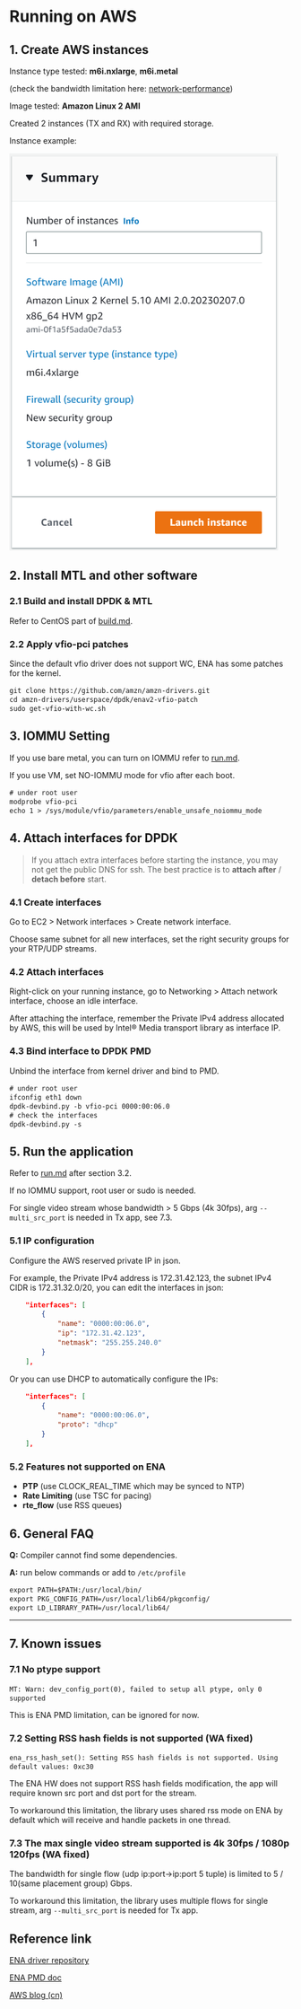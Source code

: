 # Running on AWS

## 1. Create AWS instances

Instance type tested: **m6i.nxlarge**, **m6i.metal**

(check the bandwidth limitation here: [network-performance](https://docs.aws.amazon.com/AWSEC2/latest/UserGuide/general-purpose-instances.html#general-purpose-network-performance))

Image tested: **Amazon Linux 2 AMI**

Created 2 instances (TX and RX) with required storage.

Instance example:

![instance](png/instance.png)

## 2. Install MTL and other software

### 2.1 Build and install DPDK & MTL

Refer to CentOS part of [build.md](./build.md).

### 2.2 Apply vfio-pci patches

Since the default vfio driver does not support WC, ENA has some patches for the kernel.

```shell
git clone https://github.com/amzn/amzn-drivers.git
cd amzn-drivers/userspace/dpdk/enav2-vfio-patch
sudo get-vfio-with-wc.sh
```

## 3. IOMMU Setting

If you use bare metal, you can turn on IOMMU refer to [run.md](./run.md).

If you use VM, set NO-IOMMU mode for vfio after each boot.

```shell
# under root user
modprobe vfio-pci
echo 1 > /sys/module/vfio/parameters/enable_unsafe_noiommu_mode
```

## 4. Attach interfaces for DPDK

> If you attach extra interfaces before starting the instance, you may not get the public DNS for ssh. The best practice is to **attach after** / **detach before** start.

### 4.1 Create interfaces

Go to  EC2 > Network interfaces > Create network interface.

Choose same subnet for all new interfaces, set the right security groups for your RTP/UDP streams.

### 4.2 Attach interfaces

Right-click on your running instance, go to Networking > Attach network interface, choose an idle interface.

After attaching the interface, remember the Private IPv4 address allocated by AWS, this will be used by Intel® Media transport library as interface IP.

### 4.3 Bind interface to DPDK PMD

Unbind the interface from kernel driver and bind to PMD.

```shell
# under root user
ifconfig eth1 down
dpdk-devbind.py -b vfio-pci 0000:00:06.0
# check the interfaces
dpdk-devbind.py -s
```

## 5. Run the application

Refer to [run.md](./run.md) after section 3.2.

If no IOMMU support, root user or sudo is needed.

For single video stream whose bandwidth > 5 Gbps (4k 30fps), arg `--multi_src_port` is needed in Tx app, see 7.3.

### 5.1 IP configuration

Configure the AWS reserved private IP in json.

For example, the Private IPv4 address is 172.31.42.123, the subnet IPv4 CIDR is 172.31.32.0/20, you can edit the interfaces in json:

```json
    "interfaces": [
        {
            "name": "0000:00:06.0",
            "ip": "172.31.42.123",
            "netmask": "255.255.240.0"
        }
    ],
```

Or you can use DHCP to automatically configure the IPs:

```json
    "interfaces": [
        {
            "name": "0000:00:06.0",
            "proto": "dhcp"
        }
    ],
```

### 5.2 Features not supported on ENA

* **PTP** (use CLOCK_REAL_TIME which may be synced to NTP)
* **Rate Limiting** (use TSC for pacing)
* **rte_flow** (use RSS queues)

## 6. General FAQ

**Q:** Compiler cannot find some dependencies.

**A:** run below commands or add to `/etc/profile`

```shell
export PATH=$PATH:/usr/local/bin/
export PKG_CONFIG_PATH=/usr/local/lib64/pkgconfig/
export LD_LIBRARY_PATH=/usr/local/lib64/
```

---

## 7. Known issues

### 7.1 No ptype support

```shell
MT: Warn: dev_config_port(0), failed to setup all ptype, only 0 supported
```

This is ENA PMD limitation, can be ignored for now.

### 7.2 Setting RSS hash fields is not supported (WA fixed)

```shell
ena_rss_hash_set(): Setting RSS hash fields is not supported. Using default values: 0xc30
```

The ENA HW does not support RSS hash fields modification, the app will require known src port and dst port for the stream.

To workaround this limitation, the library uses shared rss mode on ENA by default which will receive and handle packets in one thread.

### 7.3 The max single video stream supported is 4k 30fps / 1080p 120fps (WA fixed)

The bandwidth for single flow (udp ip:port->ip:port 5 tuple) is limited to 5 / 10(same placement group) Gbps.

To workaround this limitation, the library uses multiple flows for single stream, arg `--multi_src_port` is needed for Tx app.

## Reference link

[ENA driver repository](https://github.com/amzn/amzn-drivers/tree/master/userspace/dpdk)

[ENA PMD doc](https://doc.dpdk.org/guides/nics/ena.html)

[AWS blog (cn)](https://www.infoq.cn/article/EcQFplTWfdrvumULjo9t)
